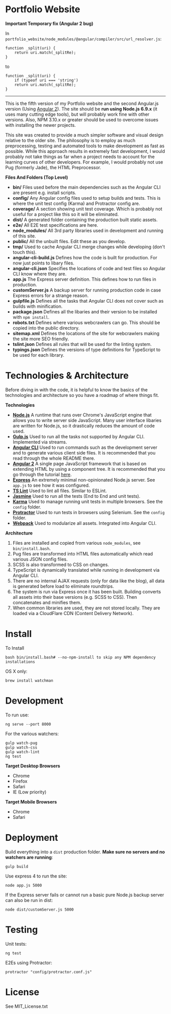 Portfolio Website
=================
**Important Temporary fix (Angular 2 bug)**

In `portfolio_website/node_modules/@angular/compiler/src/url_resolver.js`:

```
function _split(uri) {
    return uri.match(_splitRe);
}

```
to
```
function _split(uri) {
    if (typeof uri === 'string')
    return uri.match(_splitRe);
}
```
---

This is the fifth version of my Portfolio website and the second Angular.js version (Using [Angular 2](https://angular.io/)). The site should be **run using Node.js 6.9.x** (it uses many cutting edge tools), but will probably work fine with other versions. Also, NPM 3.10.x or greater should be used to overcome issues with installing the newer projects.

This site was created to provide a much simpler software and visual design relative to the older site. The philosophy is to employ as much preprocessing, testing and automated tools to make development as fast as possible. While this approach results in extremely fast development, I would probably not take things as far when a project needs to account for the learning curves of other developers. For example, I would probably not use Pug (formerly Jade), the HTML Preprocessor.

**Files And Folders (Top Level)**
 * **bin/** Files used before the main dependencies such as the Angular CLI are present e.g. install scripts.
 * **config/** Any Angular config files used to setup builds and tests. This is where the unit test config (Karma) and Protractor config are.
 * **coverage/** A section showing unit test coverage. Which is probably not useful for a project like this so it will be eliminated.
 * **dist/** A generated folder containing the production built static assets.
 * **e2e/** All E2E test specifications are here.
 * **node_modules/** All 3rd party libraries used in development and running of this site.
 * **public/** All the unbuilt files. Edit these as you develop.
 * **tmp/** Used to cache Angular CLI merge changes while developing (don't touch this).
 * **angular-cli-build.js** Defines how the code is built for production. For now just points to libary files.
 * **angular-cli.json** Specifies the locations of code and test files so Angular CLI know where they are.
 * **app.js** The Express server definition. This defines how to run files in production.
 * **customServer.js** A backup server for running production code in case Express errors for a strange reason.
 * **gulpfile.js** Defines all the tasks that Angular CLI does not cover such as builds with minification.
 * **package.json** Defines all the libaries and their version to be installed with `npm install`.
 * **robots.txt** Defines where various webcrawlers can go. This should be copied into the public directory.
 * **sitemap.xml** Defines the locations of the site for webcrawlers making the site more SEO friendly.
 * **tslint.json** Defines all rules that will be used for the linting system.
 * **typings.json** Defines the versions of type definitions for TypeScript to be used for each library.

Technologies & Architecture
===========================
Before diving in with the code, it is helpful to know the basics of the technologies and architecture so you have a roadmap of where things fit.

**Technologies**
 * **[Node.js](https://nodejs.org/en/)** A runtime that runs over Chrome's JavaScript engine that allows you to write server side JavaScript. Many user interface libaries are written for Node.js, so it drastically reduces the amount of code used.
 * **[Gulp.js](https://nodejs.org/en/)** Used to run all the tasks not supported by Angular CLI. Implemented via streams.
 * **[Angular CLI](https://github.com/angular/angular-cli)** Used to run commands such as the development server and to generate various client side files. It is recommended that you read through the whole README there.
 * **[Angular 2](https://angular.io/)** A single page JavaScript framework that is based on extending HTML by using a component tree. It is recommended that you go through the tutorial [here](https://angular.io/docs/ts/latest/tutorial/).
 * **[Express](http://expressjs.com/)** An extremely minimal non-opinionated Node.js server. See `app.js` to see how it was configured. 
 * **[TS Lint](https://palantir.github.io/tslint/)** Used to lint all files. Similar to ESLint.
 * **[Jasmine](http://jasmine.github.io/2.4/introduction.html)** Used to run all the tests (End to End and unit tests).
 * **[Karma](https://karma-runner.github.io/1.0/index.html)** Used to manage running unit tests in multiple browsers. See the `config` folder.
 * **[Protractor](http://www.protractortest.org/#/)** Used to run tests in browsers using Selenium. See the `config` folder.
 * **[Webpack](http://webpack.github.io/docs/what-is-webpack.html)** Used to modularize all assets. Integrated into Angular CLI.

**Architecture**
 
 1. Files are installed and copied from various `node_modules`, see `bin/install.bash`.
 2. Pug files are transformed into HTML files automatically which read various JSON config files.
 3. SCSS is also transformed to CSS on changes.
 4. TypeScript is dynamically translated while running in development via Angular CLI.
 5. There are no internal AJAX requests (only for data like the blog), all data is generated before load to eliminate roundtrips.
 6. The system is run via Express once it has been built. Building converts all assets into their base versions (e.g. SCSS to CSS). Then concatenates and minifies them.
 7. When common libraries are used, they are not stored locally. They are loaded via a CloudFlare CDN (Content Delivery Network).

Install
=======
To Install

    bash bin/install.bash# --no-npm-install to skip any NPM dependency installations

OS X only:

    brew install watchman

Development
===========
To run use:

    ng serve --port 8000

For the various watchers:

    gulp watch-pug
    gulp watch-css
    gulp watch-lint
    ng test

**Target Desktop Browsers**
  * Chrome
  * Firefox
  * Safari
  * IE (Low priority)

**Target Mobile Browsers**
  * Chrome
  * Safari

Deployment
==========
Build everything into a `dist` production folder. **Make sure no servers and no watchers are running**:

    gulp build

Use express 4 to run the site:

    node app.js 5000

If the Express server fails or cannot run a basic pure Node.js backup server can also be run in dist:

    node dist/customServer.js 5000

Testing
=======
Unit tests:

    ng test

E2Es using Protractor:

    protractor "config/protractor.conf.js"

License
=======
See MIT_License.txt
